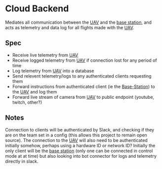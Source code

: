 Cloud Backend
====================

Mediates all communication between the [UAV](https://github.com/AUUAV/MainUAV) and the [base station](https://github.com/AUUAV/Base-Station), and acts as telemetry and data log for all flights made with the [UAV](https://github.com/AUUAV/MainUAV).

Spec
---------------------

* Receive live telemetry from [UAV](https://github.com/AUUAV/MainUAV)
* Receive logged telemetry from [UAV](https://github.com/AUUAV/MainUAV) if connection lost for any period of time
* Log telemetry from [UAV](https://github.com/AUUAV/MainUAV) into a database
* Send relevent telemetry/logs to any authenticated clients requesting them
* Forward instructions from authenticated client (ie the [Base-Station](https://github.com/AUUAV/Base-Station)) to the [UAV](https://github.com/AUUAV/MainUAV) and log them
* Forward live stream of camera from [UAV](https://github.com/AUUAV/MainUAV) to public endpoint (youtube, twitch, other?)

Notes
--------------------

Connection to clients will be authenticated by Slack, and checking if they are on the team set in a config (this allows this project to remain open source).
The connection to the [UAV](https://github.com/AUUAV/MainUAV) will also need to be authenticated initially somehow, perhaps using a hardware ID or network ID?
Initially the only client will be the [base station](https://github.com/AUUAV/Base-Station) (only one can be connected in control mode at at time) but also looking into bot connector for logs and telemetry directly in slack.
